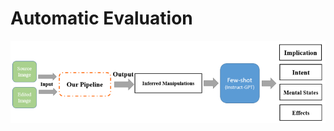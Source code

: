 # Automatic Evaluation

![image](https://github.com/GZ-Li/Dissertation-Human-centric-Visual-Manipulation-Understanding-via-LLM/blob/main/Eval/Automatic%20Evaluation.png)
